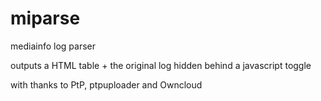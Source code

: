 miparse
=======

mediainfo log parser

outputs a HTML table + the original log hidden behind a javascript toggle

with thanks to PtP, ptpuploader and Owncloud

